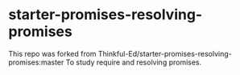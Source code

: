 # starter-promises-resolving-promises

This repo was forked from Thinkful-Ed/starter-promises-resolving-promises:master
To study require and resolving promises.
